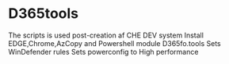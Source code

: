 # D365tools
The scripts is used post-creation  af CHE DEV system
Install EDGE,Chrome,AzCopy and Powershell module D365fo.tools
Sets WinDefender rules
Sets powerconfig to High performance

